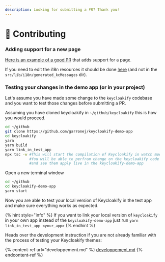```yaml
---
description: Looking for submitting a PR? Thank you!
---
```


# 💟 Contributing

### Adding support for a new page

[Here is an example of a good PR](https://github.com/InseeFrLab/keycloakify/pull/92) that adds support for a page. &#x20;

If you need to edit the i18n resources it should be done [here](https://github.com/InseeFrLab/keycloakify/blob/58c8306cf467f5884757683cf34428deba55ce57/src/lib/i18n/index.tsx#L9-L30) (and not in the `src/lib/i18n/generated_kcMessages` dir).

### Testing your changes in the demo app (or in your project)

Let's assume you have made some change to the `keycloakify` codebase and you want to test those changes before submitting a PR.

Assuming you have cloned keycloakify in `~/github/keycloakify` this is how you would proceed. &#x20;

```bash
cd ~/github
git clone https://github.com/garronej/keycloakify-demo-app
cd keycloakify
yarn 
yarn build
yarn link_in_test_app
npx tsc -w #This will start the compilation of Keycloakify in watch mode
           #You will be able to perfrom change on the keycloakify code
           #and see them apply live in the keycloakify-demo-app
```

Open a new terminal window

```bash
cd ~/github
cd keycloakify-demo-app
yarn start
```

Now you are able to test your local version of Keycloakify in the test app and make sure everything works as expected. &#x20;

{% hint style="info" %}
If you want to link your local version of `keycloakify` in your own app instead of the `keycloakify-demo-app` just run `yarn link_in_test_app <your_app>`
{% endhint %}

Heads over the development instruction if you are not already familiar with the process of testing your Keycloakify themes:

{% content-ref url="developpement.md" %}
[developpement.md](developpement.md)
{% endcontent-ref %}
